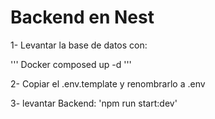 # Backend en Nest

1- Levantar la base de datos con:

''' Docker composed up -d '''


2- Copiar el .env.template y renombrarlo a .env


3- levantar Backend: 'npm run start:dev'

